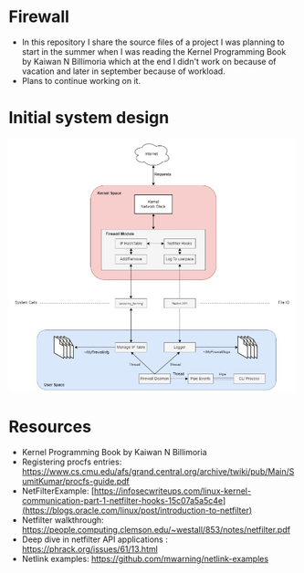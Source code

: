 # Firewall
- In this repository I share the source files of a project I was planning to start in the summer when I was reading the Kernel Programming Book by Kaiwan N Billimoria which at the end I didn't work
  on because of vacation and later in september because of workload.
- Plans to continue working on it.

# Initial system design
![alt text](<376097699-c16fdda7-16b7-4abd-9528-7ba243354fcf.drawio (1).jpg>)

# Resources
- Kernel Programming Book by Kaiwan N Billimoria
- Registering procfs entries: https://www.cs.cmu.edu/afs/grand.central.org/archive/twiki/pub/Main/SumitKumar/procfs-guide.pdf
- NetFilterExample: [https://infosecwriteups.com/linux-kernel-communication-part-1-netfilter-hooks-15c07a5a5c4e](https://blogs.oracle.com/linux/post/introduction-to-netfilter)
- Netfilter walkthrough: https://people.computing.clemson.edu/~westall/853/notes/netfilter.pdf
- Deep dive in netfilter API applications : https://phrack.org/issues/61/13.html
- Netlink examples: https://github.com/mwarning/netlink-examples
